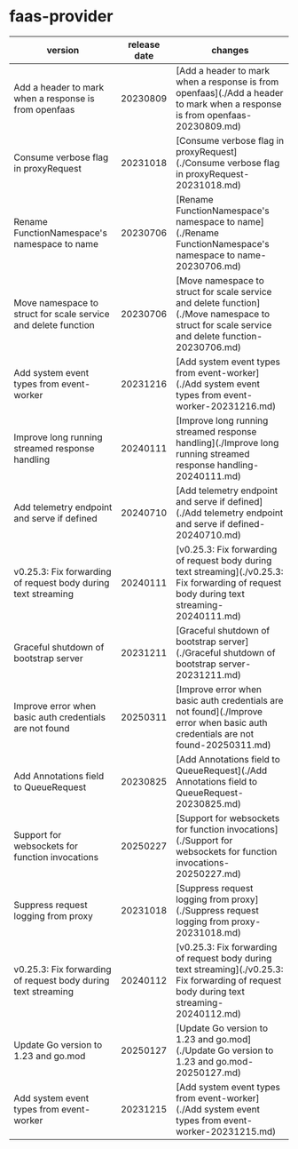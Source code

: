 # faas-provider	


|version|release date|changes|
|---|---|---|
|Add a header to mark when a response is from openfaas|20230809|[Add a header to mark when a response is from openfaas](./Add a header to mark when a response is from openfaas-20230809.md)|
|Consume verbose flag in proxyRequest|20231018|[Consume verbose flag in proxyRequest](./Consume verbose flag in proxyRequest-20231018.md)|
|Rename FunctionNamespace's namespace to name|20230706|[Rename FunctionNamespace's namespace to name](./Rename FunctionNamespace's namespace to name-20230706.md)|
|Move namespace to struct for scale service and delete function|20230706|[Move namespace to struct for scale service and delete function](./Move namespace to struct for scale service and delete function-20230706.md)|
|Add system event types from event-worker|20231216|[Add system event types from event-worker](./Add system event types from event-worker-20231216.md)|
|Improve long running streamed response handling|20240111|[Improve long running streamed response handling](./Improve long running streamed response handling-20240111.md)|
|Add telemetry endpoint and serve if defined|20240710|[Add telemetry endpoint and serve if defined](./Add telemetry endpoint and serve if defined-20240710.md)|
|v0.25.3: Fix forwarding of request body during text streaming|20240111|[v0.25.3: Fix forwarding of request body during text streaming](./v0.25.3: Fix forwarding of request body during text streaming-20240111.md)|
|Graceful shutdown of bootstrap server|20231211|[Graceful shutdown of bootstrap server](./Graceful shutdown of bootstrap server-20231211.md)|
|Improve error when basic auth credentials are not found|20250311|[Improve error when basic auth credentials are not found](./Improve error when basic auth credentials are not found-20250311.md)|
|Add Annotations field to QueueRequest|20230825|[Add Annotations field to QueueRequest](./Add Annotations field to QueueRequest-20230825.md)|
|Support for websockets for function invocations|20250227|[Support for websockets for function invocations](./Support for websockets for function invocations-20250227.md)|
|Suppress request logging from proxy|20231018|[Suppress request logging from proxy](./Suppress request logging from proxy-20231018.md)|
|v0.25.3: Fix forwarding of request body during text streaming|20240112|[v0.25.3: Fix forwarding of request body during text streaming](./v0.25.3: Fix forwarding of request body during text streaming-20240112.md)|
|Update Go version to 1.23 and go.mod|20250127|[Update Go version to 1.23 and go.mod](./Update Go version to 1.23 and go.mod-20250127.md)|
|Add system event types from event-worker|20231215|[Add system event types from event-worker](./Add system event types from event-worker-20231215.md)|
